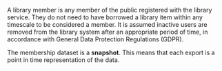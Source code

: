 A library member is any member of the public registered with the library service. They do not need to have borrowed a library item within any timescale to be considered a member. It is assumed inactive users are removed from the library system after an appropriate period of time, in accordance with General Data Protection Regulations (GDPR).

The membership dataset is a **snapshot**. This means that each export is a point in time representation of the data.
